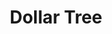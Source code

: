 ---
title: "Dollar Tree"
url: /chicago-ridge/dollar-tree-south-ridgeland-avenue/
shop: variety store
---